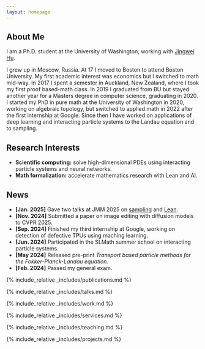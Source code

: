 ```yaml
---
layout: homepage
---
```


## About Me

I am a Ph.D. student at the University of Washington, working with [Jingwei Hu](https://jingweihu-math.github.io/webpage/).

I grew up in Moscow, Russia. At 17 I moved to Boston to attend Boston University. My first academic interest was economics but I switched to math mid-way. In 2017 I spent a semester in Auckland, New Zealand, where I took my first proof based-math class. In 2019 I graduated from BU but stayed another year for a Masters degree in computer science, graduating in 2020. I started my PhD in pure math at the University of Washington in 2020, working on algebraic topology, but switched to applied math in 2022 after the first internship at Google. Since then I have worked on applications of deep learning and interacting particle systems to the Landau equation and to sampling.

## Research Interests

- **Scientific computing:** solve high-dimensional PDEs using interacting particle systems and neural networks.
- **Math formalization:** accelerate mathematics research with Lean and AI.

## News

- **[Jan. 2025]** Gave two talks at JMM 2025 on [sampling](https://meetings.ams.org/math/jmm2025/meetingapp.cgi/Paper/40036) and [Lean](https://meetings.ams.org/math/jmm2025/meetingapp.cgi/Paper/44733).
- **[Nov. 2024]** Submitted a paper on image editing with diffusion models to CVPR 2025.
- **[Sep. 2024]** Finished my third internship at Google, working on detection of defective TPUs using maching learning.
- **[Jun. 2024]** Participated in the SLMath summer school on interacting particle systems.
- **[May 2024]** Released pre-print *Transport based particle methods for the Fokker-Planck-Landau equation*.
- **[Feb. 2024]** Passed my general exam.

{% include_relative _includes/publications.md %}

{% include_relative _includes/talks.md %}

{% include_relative _includes/work.md %}

{% include_relative _includes/services.md %}

{% include_relative _includes/teaching.md %}

{% include_relative _includes/projects.md %}
